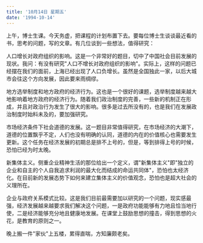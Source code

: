```yaml
---
title: '10月14日 星期五'
date: '1994-10-14'
---
```


上午，博士生课。今天务虚，把课程的计划布置下去。要每位博士生谈谈最近看的书，思考的问题，写的文章。有几位谈到一些想法，值得研究：

人口增长对政府组织的影响。这是一个非常好的题目，切中了中国社会目前发展的现状。我问：有没有研究"人口不增长对政府组织的影响"。实际上，这样的问题已经摆在我们的面前，上海已经出现了人口负增长。虽然是全国独此一家，以后大城市会往这个方向发展，因此要来雨绸缪。

地方选举制度和地方政府的经济行为。这也是一个很好的课题，选举制度越来越大地影响着地方政府的经济行为。随着我们政治制度的完善，一些新的机制正在形成，并且对政治行为发生了很大的影响。很多是过去所没有的，也是我们在发展政治制度时始料未及的，要加强研究。

市场经济条件下社会道德的发展。这一题目非常值得研究，在市场经济的大潮下，道德的位置飘乎不定，人们也没有明确的认同，道德的内在的价值核心也需要发生更新。这个任务在经济发展的初期总是排不上号的，但是，等到排得上号的时候，恐怕已经为时太晚。

新集体主义。侧重企业精神生活的那位给出一个定义，谓"新集体主义"即"独立的企业和自主的个人自我追求利润的最大化而结成的命运共同体"，恐怕也太经济化。在目前新的发展态势下如何来建立集体主义的价值观念，恐怕也是超大社会的义理所在。

企业与政府关系模式比较。这是我们目前最需要加以研究的一个问题，现实感最强，经济发展越来越要求我们解决这个问题，一是政府功能能够有力地且恰当地行使，二是经济能够充分地且健康地发展。在课堂上鼓励思想的撞击，得到思想的火花，是教育的原则之一。

晚上搬一件"家伙"上五楼，累得直喘，方知廉颇老矣。

